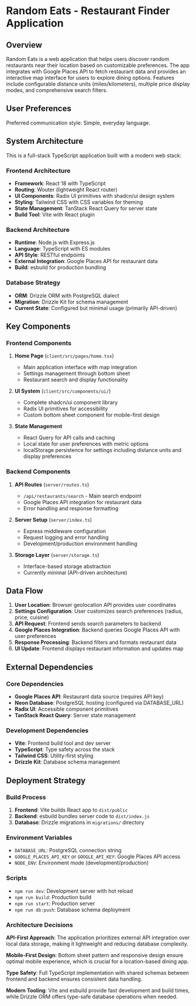 # Random Eats - Restaurant Finder Application

## Overview

Random Eats is a web application that helps users discover random restaurants near their location based on customizable preferences. The app integrates with Google Places API to fetch restaurant data and provides an interactive map interface for users to explore dining options. Features include configurable distance units (miles/kilometers), multiple price display modes, and comprehensive search filters.

## User Preferences

Preferred communication style: Simple, everyday language.

## System Architecture

This is a full-stack TypeScript application built with a modern web stack:

### Frontend Architecture
- **Framework**: React 18 with TypeScript
- **Routing**: Wouter (lightweight React router)
- **UI Components**: Radix UI primitives with shadcn/ui design system
- **Styling**: Tailwind CSS with CSS variables for theming
- **State Management**: TanStack React Query for server state
- **Build Tool**: Vite with React plugin

### Backend Architecture
- **Runtime**: Node.js with Express.js
- **Language**: TypeScript with ES modules
- **API Style**: RESTful endpoints
- **External Integration**: Google Places API for restaurant data
- **Build**: esbuild for production bundling

### Database Strategy
- **ORM**: Drizzle ORM with PostgreSQL dialect
- **Migration**: Drizzle Kit for schema management
- **Current State**: Configured but minimal usage (primarily API-driven)

## Key Components

### Frontend Components
1. **Home Page** (`client/src/pages/home.tsx`)
   - Main application interface with map integration
   - Settings management through bottom sheet
   - Restaurant search and display functionality

2. **UI System** (`client/src/components/ui/`)
   - Complete shadcn/ui component library
   - Radix UI primitives for accessibility
   - Custom bottom sheet component for mobile-first design

3. **State Management**
   - React Query for API calls and caching
   - Local state for user preferences with metric options
   - localStorage persistence for settings including distance units and display preferences

### Backend Components
1. **API Routes** (`server/routes.ts`)
   - `/api/restaurants/search` - Main search endpoint
   - Google Places API integration for restaurant data
   - Error handling and response formatting

2. **Server Setup** (`server/index.ts`)
   - Express middleware configuration
   - Request logging and error handling
   - Development/production environment handling

3. **Storage Layer** (`server/storage.ts`)
   - Interface-based storage abstraction
   - Currently minimal (API-driven architecture)

## Data Flow

1. **User Location**: Browser geolocation API provides user coordinates
2. **Settings Configuration**: User customizes search preferences (radius, price, cuisine)
3. **API Request**: Frontend sends search parameters to backend
4. **Google Places Integration**: Backend queries Google Places API with user preferences
5. **Response Processing**: Backend filters and formats restaurant data
6. **UI Update**: Frontend displays restaurant information and updates map

## External Dependencies

### Core Dependencies
- **Google Places API**: Restaurant data source (requires API key)
- **Neon Database**: PostgreSQL hosting (configured via DATABASE_URL)
- **Radix UI**: Accessible component primitives
- **TanStack React Query**: Server state management

### Development Dependencies
- **Vite**: Frontend build tool and dev server
- **TypeScript**: Type safety across the stack
- **Tailwind CSS**: Utility-first styling
- **Drizzle Kit**: Database schema management

## Deployment Strategy

### Build Process
1. **Frontend**: Vite builds React app to `dist/public`
2. **Backend**: esbuild bundles server code to `dist/index.js`
3. **Database**: Drizzle migrations in `migrations/` directory

### Environment Variables
- `DATABASE_URL`: PostgreSQL connection string
- `GOOGLE_PLACES_API_KEY` or `GOOGLE_API_KEY`: Google Places API access
- `NODE_ENV`: Environment mode (development/production)

### Scripts
- `npm run dev`: Development server with hot reload
- `npm run build`: Production build
- `npm run start`: Production server
- `npm run db:push`: Database schema deployment

### Architecture Decisions

**API-First Approach**: The application prioritizes external API integration over local data storage, making it lightweight and reducing database complexity.

**Mobile-First Design**: Bottom sheet pattern and responsive design ensure optimal mobile experience, which is crucial for a location-based dining app.

**Type Safety**: Full TypeScript implementation with shared schemas between frontend and backend ensures consistent data handling.

**Modern Tooling**: Vite and esbuild provide fast development and build times, while Drizzle ORM offers type-safe database operations when needed.